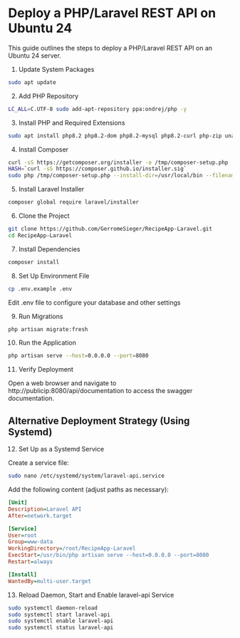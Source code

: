 # Deploy a PHP/Laravel REST API on Ubuntu 24

This guide outlines the steps to deploy a PHP/Laravel REST API on an Ubuntu 24 server.

1. Update System Packages

```bash
sudo apt update
```

2. Add PHP Repository

```bash
LC_ALL=C.UTF-8 sudo add-apt-repository ppa:ondrej/php -y
```

3. Install PHP and Required Extensions

```bash
sudo apt install php8.2 php8.2-dom php8.2-mysql php8.2-curl php-zip unzip -y
```

4. Install Composer

```bash
curl -sS https://getcomposer.org/installer -o /tmp/composer-setup.php
HASH=`curl -sS https://composer.github.io/installer.sig`
sudo php /tmp/composer-setup.php --install-dir=/usr/local/bin --filename=composer
```

5. Install Laravel Installer

```bash
composer global require laravel/installer
```

6. Clone the Project

```bash
git clone https://github.com/GerromeSieger/RecipeApp-Laravel.git
cd RecipeApp-Laravel
```

7. Install Dependencies

```bash
composer install
```

8. Set Up Environment File

```bash
cp .env.example .env
```

Edit .env file to configure your database and other settings

9. Run Migrations

```bash
php artisan migrate:fresh
```

10. Run the Application

```bash
php artisan serve --host=0.0.0.0 --port=8080
```

11. Verify Deployment

Open a web browser and navigate to http://publicip:8080/api/documentation to access the swagger documentation.

## Alternative Deployment Strategy (Using Systemd)

12. Set Up as a Systemd Service

Create a service file:

```bash
sudo nano /etc/systemd/system/laravel-api.service
```

Add the following content (adjust paths as necessary):

```ini
[Unit]
Description=Laravel API
After=network.target

[Service]
User=root
Group=www-data
WorkingDirectory=/root/RecipeApp-Laravel
ExecStart=/usr/bin/php artisan serve --host=0.0.0.0 --port=8080
Restart=always

[Install]
WantedBy=multi-user.target

```

13. Reload Daemon, Start and Enable laravel-api Service

```bash
sudo systemctl daemon-reload
sudo systemctl start laravel-api
sudo systemctl enable laravel-api
sudo systemctl status laravel-api
```
